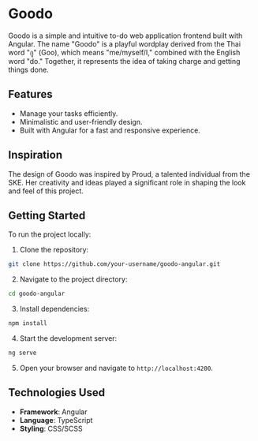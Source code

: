 # Goodo

Goodo is a simple and intuitive to-do web application frontend built with Angular. The name "Goodo" is a playful wordplay derived from the Thai word "กู" (Goo), which means "me/myself/I," combined with the English word "do." Together, it represents the idea of taking charge and getting things done.

## Features

- Manage your tasks efficiently.
- Minimalistic and user-friendly design.
- Built with Angular for a fast and responsive experience.

## Inspiration

The design of Goodo was inspired by Proud, a talented individual from the SKE. Her creativity and ideas played a significant role in shaping the look and feel of this project.

## Getting Started

To run the project locally:

1. Clone the repository:
  ```bash
  git clone https://github.com/your-username/goodo-angular.git
  ```
2. Navigate to the project directory:
  ```bash
  cd goodo-angular
  ```
3. Install dependencies:
  ```bash
  npm install
  ```
4. Start the development server:
  ```bash
  ng serve
  ```
5. Open your browser and navigate to `http://localhost:4200`.

## Technologies Used

- **Framework**: Angular
- **Language**: TypeScript
- **Styling**: CSS/SCSS
